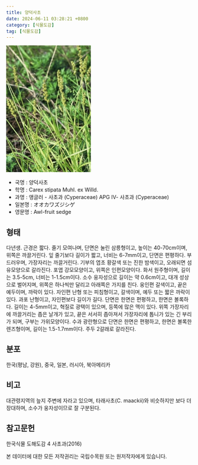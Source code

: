 ```yaml
---
title: 양덕사초
date: 2024-06-11 03:28:21 +0800
category: [식물도감]
tag: [식물도감]
---
```




![양덕사초](/assets/img/fileUpload/plants/basic/Cyperaceae/Carex/4478/1_th2.JPG)
- 국명 : 양덕사초
- 학명 : Carex stipata Muhl. ex Willd.
- 과명 : 앵글러 - 사초과 (Cyperaceae) APG Ⅳ- 사초과 (Cyperaceae)
- 일본명 : オオカワズジシゲ
- 영문명 : Awl-fruit sedge


## 형태
다년생. 근경은 짧다. 줄기 모여나며, 단면은 눌린 삼릉형이고, 높이는 40-70cm이며, 위쪽은 까끌거린다. 잎 줄기보다 길이가 짧고, 너비는 6-7mm이고, 단면은 편평하다. 부드러우며, 가장자리는 까끌거린다. 기부의 엽초 황갈색 또는 진한 밤색이고, 오래되면 섬유모양으로 갈라진다. 포엽 강모모양이고, 위쪽은 인편모양이다. 화서 원주형이며, 길이는 3.5-5cm, 너비는 1-1.5cm이다. 소수 웅자성으로 길이는 약 0.6cm이고, 대개 성상으로 벌어지며, 위쪽은 하나씩만 달리고 아래쪽은 가지를 친다. 웅인편 갈색이고, 끝은 예두이며, 까락이 있다. 자인편 난형 또는 피침형이고, 갈색이며, 예두 또는 짧은 까락이 있다. 과포 난형이고, 자인편보다 길이가 길다. 단면은 한면은 편평하고, 한면은 볼록하다. 길이는 4-5mm이고, 혁질로 광택이 있으며, 등쪽에 많은 맥이 있다. 위쪽 가장자리에 까끌거리는 좁은 날개가 있고, 끝은 서서히 좁아져서 가장자리에 톱니가 있는 긴 부리가 되며, 구부는 가위모양이다. 수과 광란형으로 단면은 한면은 편평하고, 한면은 볼록한 렌즈형이며, 길이는 1.5-1.7mm이다. 주두 2갈래로 갈라진다.
## 분포
한국(평남, 강원), 중국, 일본, 러시아, 북아메리카
## 비고
대관령지역의 늪지 주변에 자라고 있으며, 타래사초(C. maackii)와 비슷하지만 보다 더 장대하며, 소수가 웅자성이므로 잘 구분된다.
## 참고문헌
한국식물 도해도감 4 사초과(2016)






본 데이터에 대한 모든 저작권리는 국립수목원 또는 원저작자에게 있습니다.
